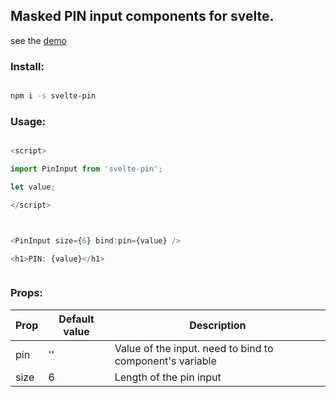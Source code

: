 ## Masked PIN input components for svelte.

see the [demo](https://public-five-opal.now.sh/)

### Install:

```sh

npm i -s svelte-pin

```

### Usage:

```js

<script>

import PinInput from 'svelte-pin';

let value;

</script>



<PinInput size={6} bind:pin={value} />

<h1>PIN: {value}</h1>



```

### Props:

| Prop | Default value | Description                                              |
| ---- | ------------- | -------------------------------------------------------- |
| pin  | ''            | Value of the input. need to bind to component's variable |
| size | 6             | Length of the pin input                                  |
